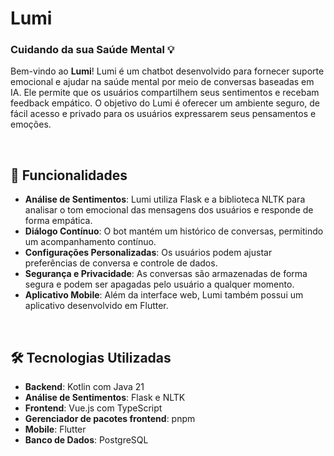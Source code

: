 # Lumi
### Cuidando da sua Saúde Mental 💡

Bem-vindo ao **Lumi**! Lumi é um chatbot desenvolvido para fornecer suporte emocional e ajudar na saúde mental por meio de conversas baseadas em IA. Ele permite que os usuários compartilhem seus sentimentos e recebam feedback empático. O objetivo do Lumi é oferecer um ambiente seguro, de fácil acesso e privado para os usuários expressarem seus pensamentos e emoções.

<br/>

## 🚀 Funcionalidades

- **Análise de Sentimentos**: Lumi utiliza Flask e a biblioteca NLTK para analisar o tom emocional das mensagens dos usuários e responde de forma empática.
- **Diálogo Contínuo**: O bot mantém um histórico de conversas, permitindo um acompanhamento contínuo.
- **Configurações Personalizadas**: Os usuários podem ajustar preferências de conversa e controle de dados.
- **Segurança e Privacidade**: As conversas são armazenadas de forma segura e podem ser apagadas pelo usuário a qualquer momento.
- **Aplicativo Mobile**: Além da interface web, Lumi também possui um aplicativo desenvolvido em Flutter.

<br/>

## 🛠️ Tecnologias Utilizadas

- **Backend**: Kotlin com Java 21
- **Análise de Sentimentos**: Flask e NLTK
- **Frontend**: Vue.js com TypeScript
- **Gerenciador de pacotes frontend**: pnpm
- **Mobile**: Flutter
- **Banco de Dados**: PostgreSQL
